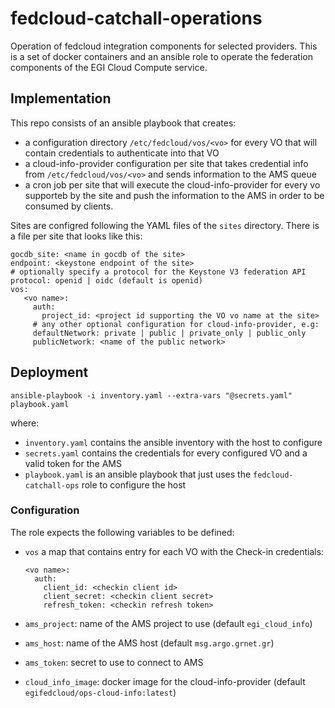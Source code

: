 # fedcloud-catchall-operations

Operation of fedcloud integration components for selected providers.
This is a set of docker containers and an ansible role to operate the
federation components of the EGI Cloud Compute service.

## Implementation

This repo consists of an ansible playbook that creates:
- a configuration directory `/etc/fedcloud/vos/<vo>` for every VO
  that will contain credentials to authenticate into that VO
- a cloud-info-provider configuration per site that takes
  credential info from `/etc/fedcloud/vos/<vo>` and sends information
  to the AMS queue
- a cron job per site that will execute the cloud-info-provider for every
  vo supporteb by the site and push the information to the AMS in order
  to be consumed by clients.

Sites are configred following the YAML files of the `sites` directory.
There is a file per site that looks like this:

```
gocdb_site: <name in gocdb of the site>
endpoint: <keystone endpoint of the site>
# optionally specify a protocol for the Keystone V3 federation API
protocol: openid | oidc (default is openid)
vos:
   <vo name>:
     auth:
       project_id: <project id supporting the VO vo name at the site>
     # any other optional configuration for cloud-info-provider, e.g:
     defaultNetwork: private | public | private_only | public_only
     publicNetwork: <name of the public network>
```


## Deployment

```
ansible-playbook -i inventory.yaml --extra-vars "@secrets.yaml" playbook.yaml
```

where:

- `inventory.yaml` contains the ansible inventory with the host to configure
- `secrets.yaml` contains the credentials for every configured VO and
  a valid token for the AMS
- `playbook.yaml` is an ansible playbook that just uses the `fedcloud-catchall-ops`
  role to configure the host

### Configuration

The role expects the following variables to be defined:

- `vos` a map that contains entry for each VO with the Check-in credentials:
  ```
  <vo name>:
    auth:
      client_id: <checkin client id>
      client_secret: <checkin client secret>
      refresh_token: <checkin refresh token>
  ```

- `ams_project`: name of the AMS project to use (default `egi_cloud_info`)
- `ams_host`: name of the AMS host (default `msg.argo.grnet.gr`)
- `ams_token`: secret to use to connect to AMS
- `cloud_info_image`: docker image for the cloud-info-provider
  (default `egifedcloud/ops-cloud-info:latest`)

